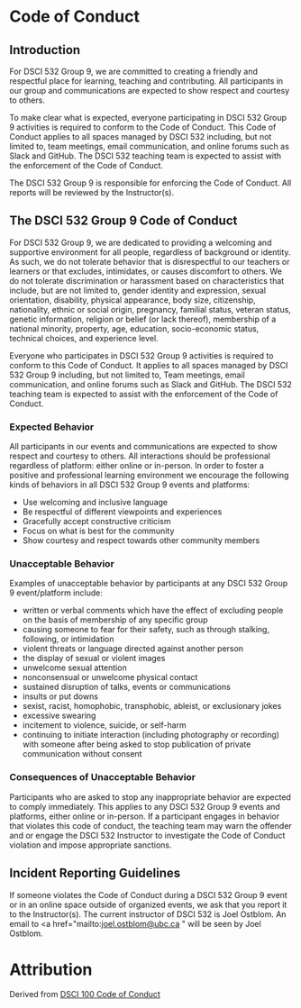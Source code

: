 Code of Conduct
===============

Introduction
------------

For DSCI 532 Group 9, we are committed to creating a friendly and
respectful place for learning, teaching and contributing. All
participants in our group and communications are expected to show
respect and courtesy to others.

To make clear what is expected, everyone participating in DSCI 532 Group
9 activities is required to conform to the Code of Conduct. This Code
of Conduct applies to all spaces managed by DSCI 532 including, but not
limited to, team meetings, email communication, and online forums such
as Slack and GitHub. The DSCI 532 teaching team is expected to assist
with the enforcement of the Code of Conduct.

The DSCI 532 Group 9 is responsible for enforcing the Code of Conduct.
All reports will be reviewed by the Instructor(s).

The DSCI 532 Group 9 Code of Conduct
-------------------------------------

For DSCI 532 Group 9, we are dedicated to providing a welcoming and
supportive environment for all people, regardless of background or
identity. As such, we do not tolerate behavior that is disrespectful to
our teachers or learners or that excludes, intimidates, or causes
discomfort to others. We do not tolerate discrimination or harassment
based on characteristics that include, but are not limited to, gender
identity and expression, sexual orientation, disability, physical
appearance, body size, citizenship, nationality, ethnic or social
origin, pregnancy, familial status, veteran status, genetic information,
religion or belief (or lack thereof), membership of a national minority,
property, age, education, socio-economic status, technical choices, and
experience level.

Everyone who participates in DSCI 532 Group 9 activities is required to
conform to this Code of Conduct. It applies to all spaces managed by
DSCI 532 Group 9 including, but not limited to, Team meetings, email
communication, and online forums such as Slack and GitHub. The DSCI 532
teaching team is expected to assist with the enforcement of the Code of
Conduct.

### Expected Behavior

All participants in our events and communications are expected to show
respect and courtesy to others. All interactions should be professional
regardless of platform: either online or in-person. In order to foster a
positive and professional learning environment we encourage the
following kinds of behaviors in all DSCI 532 Group 9 events and
platforms:

-   Use welcoming and inclusive language
-   Be respectful of different viewpoints and experiences
-   Gracefully accept constructive criticism
-   Focus on what is best for the community
-   Show courtesy and respect towards other community members

### Unacceptable Behavior

Examples of unacceptable behavior by participants at any DSCI 532 Group
9 event/platform include:

-   written or verbal comments which have the effect of excluding people
    on the basis of membership of any specific group
-   causing someone to fear for their safety, such as through stalking,
    following, or intimidation
-   violent threats or language directed against another person
-   the display of sexual or violent images
-   unwelcome sexual attention
-   nonconsensual or unwelcome physical contact
-   sustained disruption of talks, events or communications
-   insults or put downs
-   sexist, racist, homophobic, transphobic, ableist, or exclusionary
    jokes
-   excessive swearing
-   incitement to violence, suicide, or self-harm
-   continuing to initiate interaction (including photography or
    recording) with someone after being asked to stop publication of
    private communication without consent

### Consequences of Unacceptable Behavior

Participants who are asked to stop any inappropriate behavior are
expected to comply immediately. This applies to any DSCI 532 Group 9
events and platforms, either online or in-person. If a participant
engages in behavior that violates this code of conduct, the teaching
team may warn the offender and or engage the DSCI 532 Instructor to
investigate the Code of Conduct violation and impose appropriate
sanctions.

Incident Reporting Guidelines
-----------------------------

If someone violates the Code of Conduct during a DSCI 532 Group 9 event
or in an online space outside of organized events, we ask that you
report it to the Instructor(s). The current instructor of DSCI 532 is
Joel Ostblom. An email to
<a href="mailto:joel.ostblom@ubc.ca "</a>
will be seen by Joel Ostblom.

Attribution
===========

Derived from [DSCI 100 Code of
Conduct](https://github.com/UBC-DSCI/dsci-100/blob/master/CODE_OF_CONDUCT.md)
